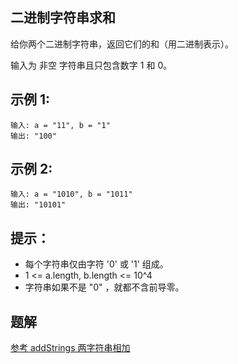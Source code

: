 ## 二进制字符串求和
给你两个二进制字符串，返回它们的和（用二进制表示）。

输入为 非空 字符串且只包含数字 1 和 0。

## 示例 1:

```
输入: a = "11", b = "1"
输出: "100"
```

## 示例 2:

```
输入: a = "1010", b = "1011"
输出: "10101"
```

## 提示：

-   每个字符串仅由字符 '0' 或 '1' 组成。
-   1 <= a.length, b.length <= 10^4
-   字符串如果不是 "0" ，就都不含前导零。

## 题解

[参考 addStrings 两字符串相加](./src/leetcode/addStrings)
